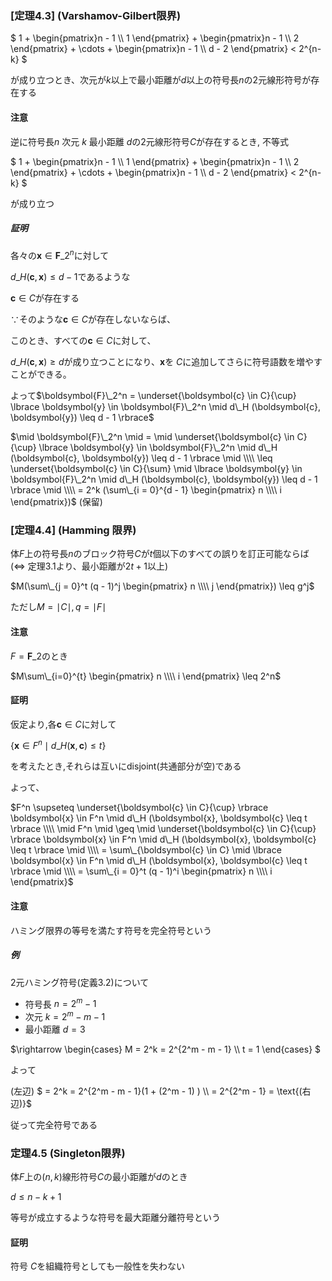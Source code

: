 ### [定理4.3] \(Varshamov-Gilbert限界)

$
  1 +
  \begin{pmatrix}n - 1 \\\\ 1 \end{pmatrix} +
  \begin{pmatrix}n - 1 \\\\ 2 \end{pmatrix} + 
  \cdots +
  \begin{pmatrix}n - 1 \\\\ d - 2 \end{pmatrix}
  < 2^{n-k}
$

が成り立つとき、次元が$k$以上で最小距離が$d$以上の符号長$n$の2元線形符号が存在する

#### 注意
逆に符号長$n$ 次元 $k$ 最小距離 $d$の2元線形符号$C$が存在するとき, 不等式

$
  1 +
  \begin{pmatrix}n - 1 \\\\ 1 \end{pmatrix} +
  \begin{pmatrix}n - 1 \\\\ 2 \end{pmatrix} + 
  \cdots +
  \begin{pmatrix}n - 1 \\\\ d - 2 \end{pmatrix}
  < 2^{n-k}
$

が成り立つ

##### 証明
各々の$\boldsymbol{x} \in \boldsymbol{F}\_2^n$に対して

$d\_H(\boldsymbol{c}, \boldsymbol{x}) \leq d - 1$であるような

$\boldsymbol{c} \in C$が存在する

$\because$そのような$\boldsymbol{c} \in C$が存在しないならば、

このとき、すべての$\boldsymbol{c} \in C$に対して、

$d\_H(\boldsymbol{c}, \boldsymbol{x}) \geq d$が成り立つことになり、$\boldsymbol{x}$を
$C$に追加してさらに符号語数を増やすことができる。

よって$\boldsymbol{F}\_2^n =
 \underset{\boldsymbol{c} \in C}{\cup} \lbrace \boldsymbol{y} \in \boldsymbol{F}\_2^n \mid
 d\_H (\boldsymbol{c}, \boldsymbol{y}) \leq d - 1 \rbrace$

 $\mid \boldsymbol{F}\_2^n \mid = \mid \underset{\boldsymbol{c} \in C}{\cup} \lbrace \boldsymbol{y} \in \boldsymbol{F}\_2^n \mid
 d\_H (\boldsymbol{c}, \boldsymbol{y}) \leq d - 1 \rbrace \mid \\\\
 \leq \underset{\boldsymbol{c} \in C}{\sum} \mid \lbrace \boldsymbol{y} \in \boldsymbol{F}\_2^n \mid
 d\_H (\boldsymbol{c}, \boldsymbol{y}) \leq d - 1 \rbrace \mid \\\\ =
 2^k (\sum\_{i = 0}^{d - 1} \begin{pmatrix} n \\\\ i \end{pmatrix})$ (保留)

### [定理4.4] \(Hamming 限界)
体$F$上の符号長$n$のブロック符号$C$が$t$個以下のすべての誤りを訂正可能ならば
($\Leftrightarrow$ 定理3.1より、最小距離が$2t + 1$以上)

$M(\sum\_{j = 0}^t (q - 1)^j \begin{pmatrix} n \\\\ j \end{pmatrix}) \leq g^j$

ただし$M = \mid C \mid, q = \mid F \mid$

#### 注意
$F = \boldsymbol{F}\_2$のとき

$M\sum\_{i=0}^{t} \begin{pmatrix} n \\\\ i \end{pmatrix} \leq 2^n$

#### 証明
仮定より,各$\boldsymbol{c} \in C$に対して

$\lbrace \boldsymbol{x} \in F^n \mid d\_H (\boldsymbol{x}, \boldsymbol{c}) \leq t \rbrace$

を考えたとき,それらは互いにdisjoint(共通部分が空)である

よって、

$F^n \supseteq \underset{\boldsymbol{c} \in C}{\cup} \rbrace \boldsymbol{x} \in F^n \mid
 d\_H (\boldsymbol{x}, \boldsymbol{c} \leq t \rbrace \\\\
 \mid F^n \mid \geq \mid \underset{\boldsymbol{c} \in C}{\cup} \rbrace \boldsymbol{x} \in F^n \mid
 d\_H (\boldsymbol{x}, \boldsymbol{c} \leq t \rbrace \mid \\\\
 = \sum\_{\boldsymbol{c} \in C} \mid \lbrace \boldsymbol{x} \in F^n \mid
 d\_H (\boldsymbol{x}, \boldsymbol{c} \leq t \rbrace \mid \\\\
 = \sum\_{i = 0}^t (q - 1)^i \begin{pmatrix} n \\\\ i \end{pmatrix}$

#### 注意
ハミング限界の等号を満たす符号を完全符号という

##### 例
2元ハミング符号(定義3.2)について

- 符号長 $n = 2^m - 1$
- 次元 $k = 2^m - m - 1$
- 最小距離 $d = 3$

$\rightarrow
\begin{cases}
M = 2^k = 2^{2^m - m - 1} \\\\
t = 1 
\end{cases} $

よって

(左辺) $ = 2^k = 2^{2^m - m - 1}(1 + (2^m - 1) ) \\\\ = 2^{2^m - 1} = \text{(右辺)}$ 

従って完全符号である

### 定理4.5 (Singleton限界)
体$F$上の$(n,k)$線形符号$C$の最小距離が$d$のとき

$d \leq n - k + 1$

等号が成立するような符号を最大距離分離符号という

#### 証明
符号 $C$を組織符号としても一般性を失わない
